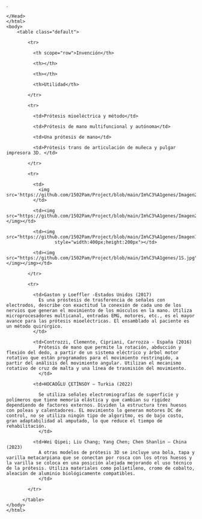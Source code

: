 
<!DOCTYPE html>.
<html lang=»es»>
    <Head>

    </Head>
    </html>
    <body>
        <table class="default">

            <tr>
          
              <th scope="row">Invención</th>
          
              <th></th>
          
              <th></th>
          
              <th>Utilidad</th>
          
            </tr>
          
            <tr>
          
              <td>Prótesis mioeléctrica y método</td>
          
              <td>Prótesis de mano multifuncional y autónoma</td>
          
              <td>Una prótesis de mano</td>
          
              <td>Prótesis trans de articulación de muñeca y pulgar impresora 3D. </td>
          
            </tr>
          
            <tr>
          
              <td>
                <img src='https://github.com/1502Pam/Project/blob/main/Im%C3%A1genes/Imagen2.png'>
              </td>
          
              <td><img src="https://github.com/1502Pam/Project/blob/main/Im%C3%A1genes/Imagen2.png"></img></td>
          
              <td><img src="https://github.com/1502Pam/Project/blob/main/Im%C3%A1genes/Imagen1.png" 
                      style="width:400px;height:200px"></td>
          
              <td><img src="https://github.com/1502Pam/Project/blob/main/Im%C3%A1genes/1S.jpg"></img></img></td>
          
            </tr>
          
            <tr>
          
              <td>Gaston y Loeffler -Estados Unidos (2017)
                Es una próstesis de trasferencia de señales con electrodos, describe con exactitud la conexión de cada uno de los nervios que generan el movimiento de los músculos en la mano. Utiliza microprocesadores multicanal, entradas EMG, motores, etc., es el mayor avance para las prótesis mioeléctricas. El ensamblado al paciente es un método quirúrgico. 
              </td>
          
              <td>Controzzi, Clemente, Cipriani, Carrozza - España (2016) 
                Prótesis de mano que permite la rotación, abducción y flexión del dedo, a partir de un sistema eléctrico y árbol motor rotativo que están programados para el movimiento restringido, a partir del análisis del movimiento angular. Utilizan el mecanismo rotativo de cruz de malta y una línea de trasmisión del movimiento. 
                </td>
          
              <td>HOCAOĞLU ÇETİNSOY – Turkia (2022)

                Se utiliza señales electromiografías de superficie y polímeros que tiene memoria elástica y que cambian su rigidez dependiendo de factores externos. Dividen la estructura tres huesos con poleas y calentadores. EL movimiento lo generan motores DC de control, no se utiliza ningún tipo de algoritmo, es de bajo costo, gran adaptabilidad al amputado, lo que reduce el tiempo de rehabilitación.
                </td>
          
              <td>Wei Qipei; Liu Chang; Yang Chen; Chen Shanlin – China (2023)
                A otras modelos de prótesis 3D se incluye una bola, tapa y varilla metacarpiana que se conectan por rosca con los otros huesos y la varilla se coloca en una posición alejada mejorando el uso técnico de la prótesis. Utiliza materiales como polietileno, cromo de cobalto, aleación de aluminio biológicamente compatibles. 
                </td>
          
            </tr>
          
          </table>
    </body>
    </html>
